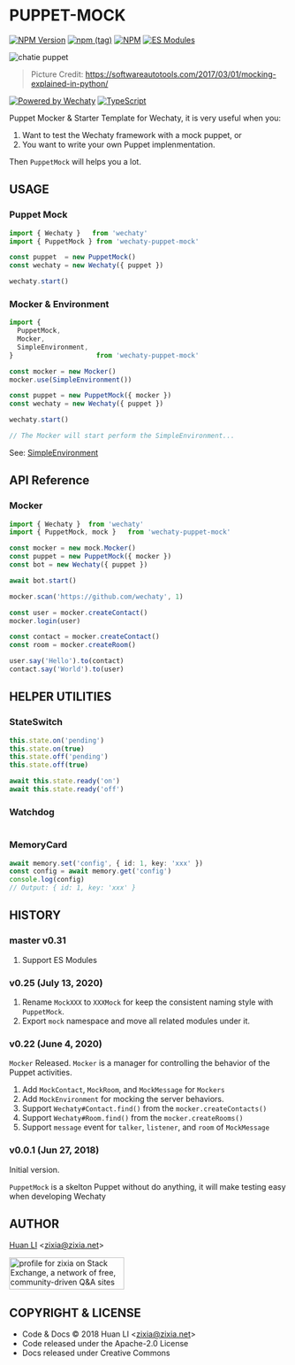 # PUPPET-MOCK

[![NPM Version](https://badge.fury.io/js/wechaty-puppet-mock.svg)](https://badge.fury.io/js/wechaty-puppet-mock)
[![npm (tag)](https://img.shields.io/npm/v/wechaty-puppet-mock/next.svg)](https://www.npmjs.com/package/wechaty-puppet-mock?activeTab=versions)
[![NPM](https://github.com/wechaty/wechaty-puppet-mock/workflows/NPM/badge.svg)](https://github.com/wechaty/wechaty-puppet-mock/actions?query=workflow%3ANPM)
[![ES Modules](https://img.shields.io/badge/ES-Modules-brightgreen)](https://github.com/Chatie/tsconfig/issues/16)

![chatie puppet](https://wechaty.github.io/wechaty-puppet-mock/images/mock.png)

> Picture Credit: <https://softwareautotools.com/2017/03/01/mocking-explained-in-python/>

[![Powered by Wechaty](https://img.shields.io/badge/Powered%20By-Wechaty-brightgreen.svg)](https://github.com/wechaty/wechaty)
[![TypeScript](https://img.shields.io/badge/%3C%2F%3E-TypeScript-blue.svg)](https://www.typescriptlang.org/)

Puppet Mocker & Starter Template for Wechaty, it is very useful when you:

1. Want to test the Wechaty framework with a mock puppet, or
1. You want to write your own Puppet implenmentation.

Then `PuppetMock` will helps you a lot.

## USAGE

### Puppet Mock

```ts
import { Wechaty }   from 'wechaty'
import { PuppetMock } from 'wechaty-puppet-mock'

const puppet  = new PuppetMock()
const wechaty = new Wechaty({ puppet })

wechaty.start()
```

### Mocker & Environment

```ts
import {
  PuppetMock,
  Mocker,
  SimpleEnvironment,
}                     from 'wechaty-puppet-mock'

const mocker = new Mocker()
mocker.use(SimpleEnvironment())

const puppet = new PuppetMock({ mocker })
const wechaty = new Wechaty({ puppet })

wechaty.start()

// The Mocker will start perform the SimpleEnvironment...
```

See: [SimpleEnvironment](src/mocker/environment.ts)

## API Reference

### Mocker

```ts
import { Wechaty }  from 'wechaty'
import { PuppetMock, mock }   from 'wechaty-puppet-mock'

const mocker = new mock.Mocker()
const puppet = new PuppetMock({ mocker })
const bot = new Wechaty({ puppet })

await bot.start()

mocker.scan('https://github.com/wechaty', 1)

const user = mocker.createContact()
mocker.login(user)

const contact = mocker.createContact()
const room = mocker.createRoom()

user.say('Hello').to(contact)
contact.say('World').to(user)
```

## HELPER UTILITIES

### StateSwitch

```ts
this.state.on('pending')
this.state.on(true)
this.state.off('pending')
this.state.off(true)

await this.state.ready('on')
await this.state.ready('off')

```

### Watchdog

```ts
```

### MemoryCard

```ts
await memory.set('config', { id: 1, key: 'xxx' })
const config = await memory.get('config')
console.log(config)
// Output: { id: 1, key: 'xxx' }
```

## HISTORY

### master v0.31

1. Support ES Modules

### v0.25 (July 13, 2020)

1. Rename `MockXXX` to `XXXMock` for keep the consistent naming style with `PuppetMock`.
1. Export `mock` namespace and move all related modules under it.

### v0.22 (June 4, 2020)

`Mocker` Released. `Mocker` is a manager for controlling the behavior of the Puppet activities.

1. Add `MockContact`, `MockRoom`, and `MockMessage` for `Mockers`
1. Add `MockEnvironment` for mocking the server behaviors.
1. Support `Wechaty#Contact.find()` from the `mocker.createContacts()`
1. Support `Wechaty#Room.find()` from the `mocker.createRooms()`
1. Support `message` event for `talker`, `listener`, and `room` of `MockMessage`

### v0.0.1 (Jun 27, 2018)

Initial version.

`PuppetMock` is a skelton Puppet without do anything, it will make testing easy when developing Wechaty

## AUTHOR

[Huan LI](http://linkedin.com/in/zixia) \<zixia@zixia.net\>

<a href="https://stackexchange.com/users/265499">
  <img src="https://stackexchange.com/users/flair/265499.png" width="208" height="58" alt="profile for zixia on Stack Exchange, a network of free, community-driven Q&amp;A sites" title="profile for zixia on Stack Exchange, a network of free, community-driven Q&amp;A sites">
</a>

## COPYRIGHT & LICENSE

* Code & Docs © 2018 Huan LI \<zixia@zixia.net\>
* Code released under the Apache-2.0 License
* Docs released under Creative Commons
